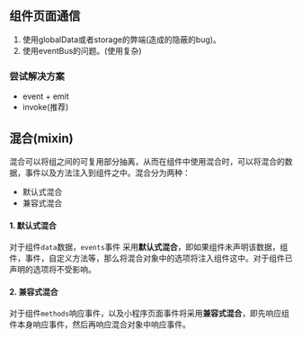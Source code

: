 ## 组件页面通信
  1. 使用globalData或者storage的弊端(造成的隐蔽的bug)。
  2. 使用eventBus的问题。(使用复杂)
  
###  尝试解决方案
  * event + emit
  * invoke(推荐)

## 混合(mixin)

混合可以将组之间的可复用部分抽离，从而在组件中使用混合时，可以将混合的数据，事件以及方法注入到组件之中。混合分为两种：

* 默认式混合
* 兼容式混合

#### 1. 默认式混合

对于组件`data`数据，`events`事件 采用**默认式混合**，即如果组件未声明该数据，组件，事件，自定义方法等，那么将混合对象中的选项将注入组件这中。对于组件已声明的选项将不受影响。

#### 2. 兼容式混合

对于组件`methods`响应事件，以及小程序页面事件将采用**兼容式混合**，即先响应组件本身响应事件，然后再响应混合对象中响应事件。
